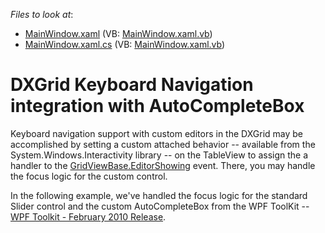 <!-- default file list -->
*Files to look at*:

* [MainWindow.xaml](./CS/keyboardNavigation/MainWindow.xaml) (VB: [MainWindow.xaml.vb](./VB/keyboardNavigation/MainWindow.xaml.vb))
* [MainWindow.xaml.cs](./CS/keyboardNavigation/MainWindow.xaml.cs) (VB: [MainWindow.xaml.vb](./VB/keyboardNavigation/MainWindow.xaml.vb))
<!-- default file list end -->
# DXGrid Keyboard Navigation integration with AutoCompleteBox


<p>Keyboard navigation support with custom editors in the DXGrid may be accomplished by setting a custom attached behavior -- available from the System.Windows.Interactivity library -- on the TableView to assign the a handler to the <a href="http://documentation.devexpress.com/#WPF/DevExpressXpfGridGridViewBase_ShowingEditortopic">GridViewBase.EditorShowing</a> event. There, you may handle the focus logic for the custom control.</p><p>In the following example, we've handled the focus logic for the standard Slider control and the custom AutoCompleteBox from the WPF ToolKit -- <a href="http://wpf.codeplex.com/releases/view/40535">WPF Toolkit - February 2010 Release</a>.</p>

<br/>


